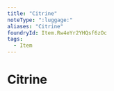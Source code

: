 ```yaml
---
title: "Citrine"
noteType: ":luggage:"
aliases: "Citrine"
foundryId: Item.Rw4eYr2YHQsf6zOc
tags:
  - Item
---
```


# Citrine
